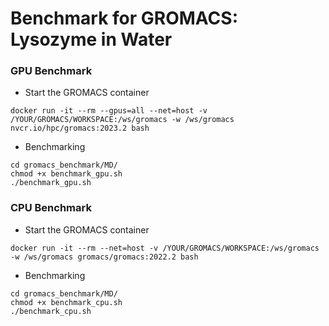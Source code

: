 # Benchmark for GROMACS: Lysozyme in Water

### GPU Benchmark
- Start the GROMACS container
```
docker run -it --rm --gpus=all --net=host -v /YOUR/GROMACS/WORKSPACE:/ws/gromacs -w /ws/gromacs nvcr.io/hpc/gromacs:2023.2 bash
```
- Benchmarking
```
cd gromacs_benchmark/MD/
chmod +x benchmark_gpu.sh
./benchmark_gpu.sh
```

### CPU Benchmark
- Start the GROMACS container
```
docker run -it --rm --net=host -v /YOUR/GROMACS/WORKSPACE:/ws/gromacs -w /ws/gromacs gromacs/gromacs:2022.2 bash
```
- Benchmarking
```
cd gromacs_benchmark/MD/
chmod +x benchmark_cpu.sh
./benchmark_cpu.sh
```
